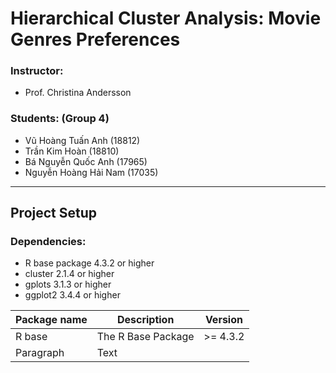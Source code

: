# Hierarchical Cluster Analysis: Movie Genres Preferences

### Instructor: 
- Prof. Christina Andersson

### Students: (Group 4)
- Vũ Hoàng Tuấn Anh (18812) 
- Trần Kim Hoàn (18810)
- Bá Nguyễn Quốc Anh (17965) 
- Nguyễn Hoàng Hải Nam (17035)

---------------------

## Project Setup

### Dependencies:
- R base package 4.3.2 or higher
- cluster 2.1.4 or higher
- gplots 3.1.3 or higher 
- ggplot2 3.4.4 or higher

| Package name      | Description               | Version       |
| -----------       | -----------               | -----         |
| R base            | The R Base Package        | >= 4.3.2      |
| Paragraph         | Text                      |               |